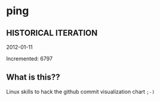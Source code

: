 # ping

## HISTORICAL ITERATION
2012-01-11

Incremented: 6797

## What is this?? 
Linux skills to hack the github commit visualization chart `;-)`
